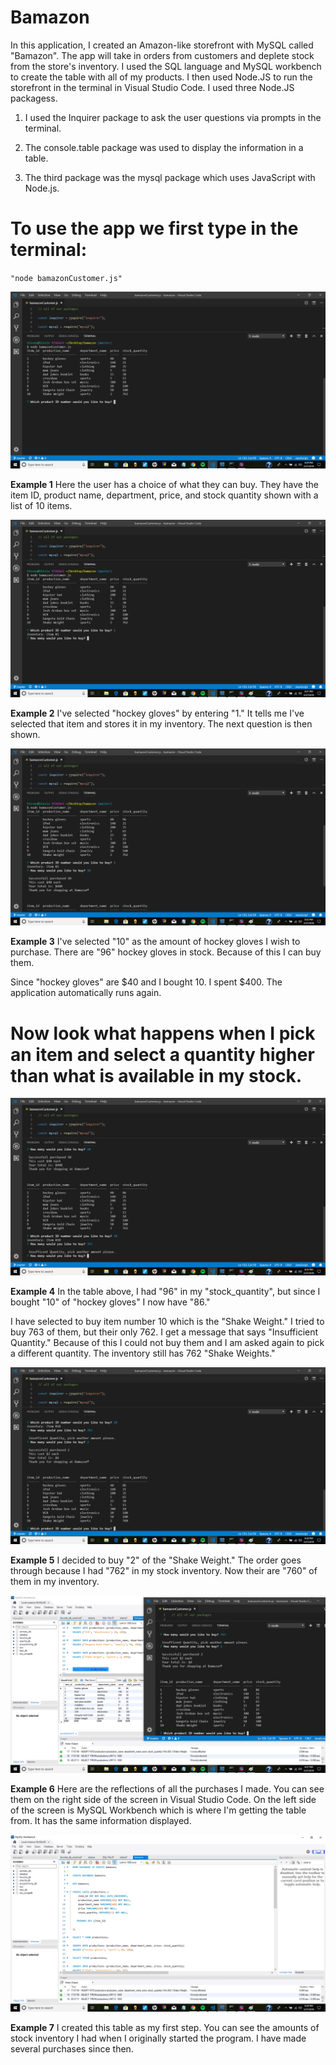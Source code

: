 # Bamazon

In this application, I created an Amazon-like storefront with MySQL  called "Bamazon". The app will take in orders from customers and deplete stock from the store's inventory.  I used the SQL language and MySQL workbench to create the table with all of my products.  I then used Node.JS to run the storefront in the terminal in Visual Studio Code. I used three Node.JS packagess.

1. I used the Inquirer package to ask the user questions via prompts in the terminal.

2. The console.table package was used to display the information in a table.

3. The third package was the mysql package which uses JavaScript with Node.js.


# To use the app we first type in the terminal:

 ` "node bamazonCustomer.js" `

 ![first-prompt](images/bamazonStartScreen.png)



**Example 1** Here the user has a choice of what they can buy.  They have the item ID, product name, department, price, and stock quantity shown  with a list of 10 items. 


![first-prompt](images/bamazonQuestion1Prompt.png)
 
 **Example 2** I've selected "hockey gloves" by entering "1." It tells me I've selected that item and stores it in my inventory. The next question is then shown.

  ![first-prompt](images/bamazonQuestion2PromptSuccess.png)

**Example 3** I've selected "10" as the amount of hockey gloves I wish to purchase. There are "96" hockey gloves in stock. Because of this I can buy them.

  Since "hockey gloves" are $40 and I bought 10. I spent $400. The application automatically runs again. 

# Now look what happens when I pick an item and select a quantity higher than what is available in my stock.


 ![first-prompt](images/bamazonQuestion2PromptNoSuccess.png)

**Example 4** In the table above,  I had "96" in my "stock_quantity", but since I bought "10" of "hockey gloves" I now have "86."

I have selected to buy item number 10 which is the "Shake Weight." I tried to buy 763 of them, but their only 762. I get a message that says "Insufficient Quantity."  Because of this I could not buy them and I am asked again to pick a different quantity. The inventory still has 762 "Shake Weights."


![first-prompt](images/bamazonQuestion2PromptSecondAttempt.png)


**Example 5** I decided to buy "2" of the  "Shake Weight."  The order goes through because I had "762" in my stock inventory. Now their are "760" of them in my inventory.  


![showing](images/bamazonSQLTable.png)

**Example 6** Here are the reflections of all the purchases I made.  You can see them  on the right side of the screen in Visual Studio Code.  On the left side of the screen is MySQL Workbench which is where I'm getting the table from. It has the same information displayed.



![third-prmpt](images/bamazonSQLTableCreate.png)

**Example 7** I created this table as my first step. You can see the amounts of stock inventory I had when I originally started the program.  I have made several purchases since then.